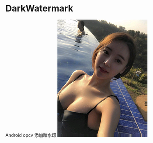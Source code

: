 # DarkWatermark
Android opcv 添加暗水印
![image](https://github.com/hyyz3293/DarkWatermark/blob/master/images/%E5%8A%A0%E6%B0%B4%E5%8D%B0%E5%90%8E.png)
